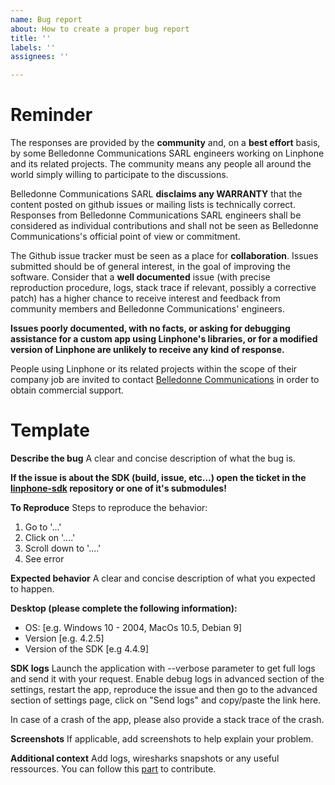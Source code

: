 ```yaml
---
name: Bug report
about: How to create a proper bug report
title: ''
labels: ''
assignees: ''

---
```


# Reminder
The responses are provided by the **community** and, on a **best effort** basis, by some Belledonne Communications SARL engineers working on Linphone and its related projects.
The community means any people all around the world simply willing to participate to the discussions.

Belledonne Communications SARL **disclaims any WARRANTY** that the content posted on github issues or mailing lists is technically correct.
Responses from Belledonne Communications SARL engineers shall be considered as individual contributions and shall not be seen as Belledonne Communications's official point of view or commitment.

The Github issue tracker must be seen as a place for **collaboration**. Issues submitted should be of general interest, in the goal of improving the software. Consider that a **well documented** issue (with precise reproduction procedure, logs, stack trace if relevant, possibly a corrective patch) has a higher chance to receive interest and feedback from community members and Belledonne Communications' engineers.

__Issues poorly documented, with no facts, or asking for debugging assistance for a custom app using Linphone's libraries, or for a modified version of Linphone are unlikely to receive any kind of response.__

People using Linphone or its related projects within the scope of their company job are invited to contact [Belledonne Communications](https://linphone.org/contact#content-bottom3) in order to obtain commercial support.

# Template

**Describe the bug**
A clear and concise description of what the bug is.

**If the issue is about the SDK (build, issue, etc...) open the ticket in the [linphone-sdk](https://github.com/BelledonneCommunications/linphone-sdk) repository or one of it's submodules!**

**To Reproduce**
Steps to reproduce the behavior:
1. Go to '...'
2. Click on '....'
3. Scroll down to '....'
4. See error

**Expected behavior**
A clear and concise description of what you expected to happen.

**Desktop (please complete the following information):**
 - OS: [e.g. Windows 10 - 2004, MacOs 10.5, Debian 9]
 - Version [e.g. 4.2.5]
 - Version of the SDK [e.g 4.4.9]

**SDK logs**
Launch the application with --verbose parameter to get full logs and send it with your request.
Enable debug logs in advanced section of the settings, restart the app, reproduce the issue and then go to the advanced section of settings page, click on "Send logs" and copy/paste the link here.

In case of a crash of the app, please also provide a stack trace of the crash.

**Screenshots**
If applicable, add screenshots to help explain your problem.

**Additional context**
Add logs, wiresharks snapshots or any useful ressources. You can follow this [part](https://gitlab.linphone.org/BC/public/linphone-desktop#contributing) to contribute.
